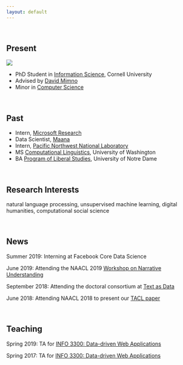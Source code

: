 ```yaml
---
layout: default
---
```


<br>

<!-- ## Hello! -->

<!-- <img class="profile-picture" src="me.jpg"> -->

<!-- I'm an [Information Science](http://infosci.cornell.edu/) PhD student at Cornell University working in natural language processing. My advisor is [David Mimno](https://mimno.infosci.cornell.edu/).

I have a master's degree in computational linguistics from the University of Washington, where I was advised by [Fei Xia](http://faculty.washington.edu/fxia/), and I've worked at organizations like [Microsoft](https://www.microsoft.com/en-us/research/project/empowermd/), [Pacific Northwest National Laboratory](https://www.pnl.gov/) (PNNL), and [Maana](https://www.maana.io/), a data analytics startup. -->

<!-- ## Research Interests

My research is in natural language processing and machine learning. I'm interested in unsupervised and semi-supervised techniques, such as word embeddings and topic modeling. I study how these techniques can be used to explore new datasets, ranging from social media to literature to medical data. I'm especially interested in questions about narrative and semantic similarity.

<br> -->

## Present

<img class="profile-picture" src="me.jpg">

* PhD Student in [Information Science](http://infosci.cornell.edu/), Cornell University
* Advised by [David Mimno](https://mimno.infosci.cornell.edu/)  
* Minor in [Computer Science](https://www.cs.cornell.edu/)
<!-- * Interests: NLP, ML, unsupervised methods, digital humanities, computational social science -->

<br>

## Past

* Intern, [Microsoft Research](https://www.microsoft.com/en-us/research/)
* Data Scientist, [Maana](https://www.maana.io/)
* Intern, [Pacific Northwest National Laboratory](https://www.pnl.gov/)
* MS [Computational Linguistics](https://www.compling.uw.edu/), University of Washington  
* BA [Program of Liberal Studies](https://pls.nd.edu/), University of Notre Dame

<br>

## Research Interests

natural language processing, unsupervised machine learning, digital humanities, computational social science

<br>

## News

Summer 2019: Interning at Facebook Core Data Science  

June 2019: Attending the NAACL 2019 [Workshop on Narrative Understanding](https://sites.google.com/view/narrativeunderstanding/)

September 2018: Attending the doctoral consortium at [Text as Data](https://nlp.washington.edu/tada2018)  

June 2018: Attending NAACL 2018 to present our [TACL paper](https://transacl.org/ojs/index.php/tacl/article/view/1202)  

<br>

## Teaching

Spring 2019: TA for [INFO 3300: Data-driven Web Applications](http://jeffrz.com/info3300/)  
  
Spring 2017: TA for [INFO 3300: Data-driven Web Applications](https://mimno.infosci.cornell.edu/info3300/)

<br><br>
